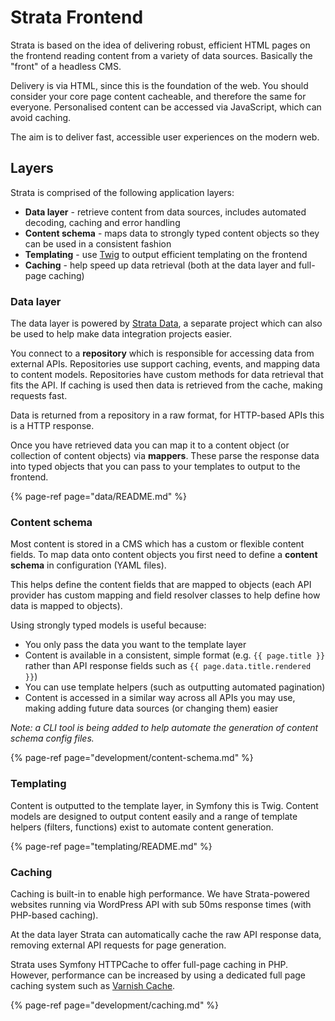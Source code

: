 # Strata Frontend

Strata is based on the idea of delivering robust, efficient HTML pages on the frontend reading content from a variety of 
data sources. Basically the "front" of a headless CMS. 

Delivery is via HTML, since this is the foundation of the web. You should consider your core page content cacheable, and 
therefore the same for everyone. Personalised content can be accessed via JavaScript, which can avoid caching. 

The aim is to deliver fast, accessible user experiences on the modern web.

## Layers

Strata is comprised of the following application layers:

* **Data layer** - retrieve content from data sources, includes automated decoding, caching and error handling
* **Content schema** - maps data to strongly typed content objects so they can be used in a consistent fashion
* **Templating** - use [Twig](https://twig.symfony.com/) to output efficient templating on the frontend
* **Caching** - help speed up data retrieval (both at the data layer and full-page caching)

### Data layer

The data layer is powered by [Strata Data](https://github.com/strata/data), a separate project which can also be used to 
help make data integration projects easier.

You connect to a **repository** which is responsible for accessing data from external APIs. Repositories use support 
caching, events, and mapping data to content models. Repositories have custom methods for data retrieval that fits the 
API. If caching is used then data is retrieved from the cache, making requests fast.

Data is returned from a repository in a raw format, for HTTP-based APIs this is a HTTP response.

Once you have retrieved data you can map it to a content object (or collection of content objects) via **mappers**.
These parse the response data into typed objects that you can pass to your templates to output to the frontend.

{% page-ref page="data/README.md" %}

### Content schema

Most content is stored in a CMS which has a custom or flexible content fields. To map data onto content objects you 
first need to define a **content schema** in configuration (YAML files).

This helps define the content fields that are mapped to objects (each API provider has custom mapping and field resolver 
classes to help define how data is mapped to objects).

Using strongly typed models is useful because:

* You only pass the data you want to the template layer
* Content is available in a consistent, simple format (e.g. `{{ page.title }}` rather than API response fields such as `{{ page.data.title.rendered }}`)
* You can use template helpers (such as outputting automated pagination)
* Content is accessed in a similar way across all APIs you may use, making adding future data sources (or changing them) easier

_Note: a CLI tool is being added to help automate the generation of content schema config files._

{% page-ref page="development/content-schema.md" %}

### Templating

Content is outputted to the template layer, in Symfony this is Twig. Content models are designed to output content easily 
and a range of template helpers (filters, functions) exist to automate content generation.

{% page-ref page="templating/README.md" %}

### Caching

Caching is built-in to enable high performance. We have Strata-powered websites running via WordPress API with sub 50ms 
response times (with PHP-based caching).

At the data layer Strata can automatically cache the raw API response data, removing external API requests for page generation. 

Strata uses Symfony HTTPCache to offer full-page caching in PHP. However, performance can be increased by using a dedicated 
full page caching system such as [Varnish Cache](https://varnish-cache.org/). 

{% page-ref page="development/caching.md" %}
